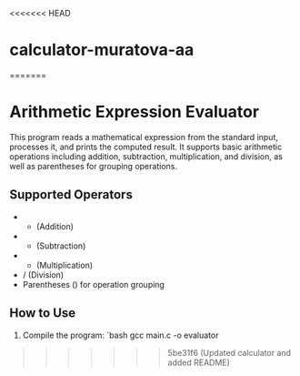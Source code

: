 <<<<<<< HEAD
# calculator-muratova-aa
=======
# Arithmetic Expression Evaluator

This program reads a mathematical expression from the standard input, processes it, and prints the computed result. It supports basic arithmetic operations including addition, subtraction, multiplication, and division, as well as parentheses for grouping operations.

## Supported Operators
- + (Addition)
- - (Subtraction)
- * (Multiplication)
- / (Division)
- Parentheses () for operation grouping

## How to Use
1. Compile the program:
   `bash
   gcc main.c -o evaluator
>>>>>>> 5be31f6 (Updated calculator and added README)
